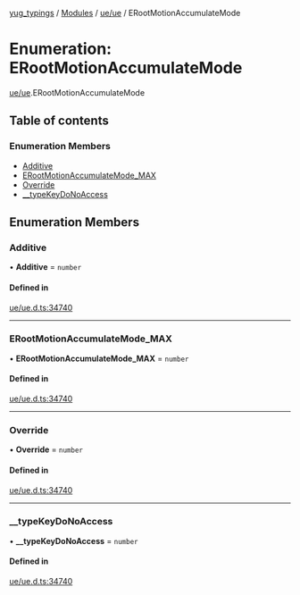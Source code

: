 [yug_typings](../README.md) / [Modules](../modules.md) / [ue/ue](../modules/ue_ue.md) / ERootMotionAccumulateMode

# Enumeration: ERootMotionAccumulateMode

[ue/ue](../modules/ue_ue.md).ERootMotionAccumulateMode

## Table of contents

### Enumeration Members

- [Additive](ue_ue.ERootMotionAccumulateMode.md#additive)
- [ERootMotionAccumulateMode\_MAX](ue_ue.ERootMotionAccumulateMode.md#erootmotionaccumulatemode_max)
- [Override](ue_ue.ERootMotionAccumulateMode.md#override)
- [\_\_typeKeyDoNoAccess](ue_ue.ERootMotionAccumulateMode.md#__typekeydonoaccess)

## Enumeration Members

### Additive

• **Additive** = `number`

#### Defined in

[ue/ue.d.ts:34740](https://github.com/YugMetaverse/yug_typings/blob/b7d9b19/ue/ue.d.ts#L34740)

___

### ERootMotionAccumulateMode\_MAX

• **ERootMotionAccumulateMode\_MAX** = `number`

#### Defined in

[ue/ue.d.ts:34740](https://github.com/YugMetaverse/yug_typings/blob/b7d9b19/ue/ue.d.ts#L34740)

___

### Override

• **Override** = `number`

#### Defined in

[ue/ue.d.ts:34740](https://github.com/YugMetaverse/yug_typings/blob/b7d9b19/ue/ue.d.ts#L34740)

___

### \_\_typeKeyDoNoAccess

• **\_\_typeKeyDoNoAccess** = `number`

#### Defined in

[ue/ue.d.ts:34740](https://github.com/YugMetaverse/yug_typings/blob/b7d9b19/ue/ue.d.ts#L34740)
